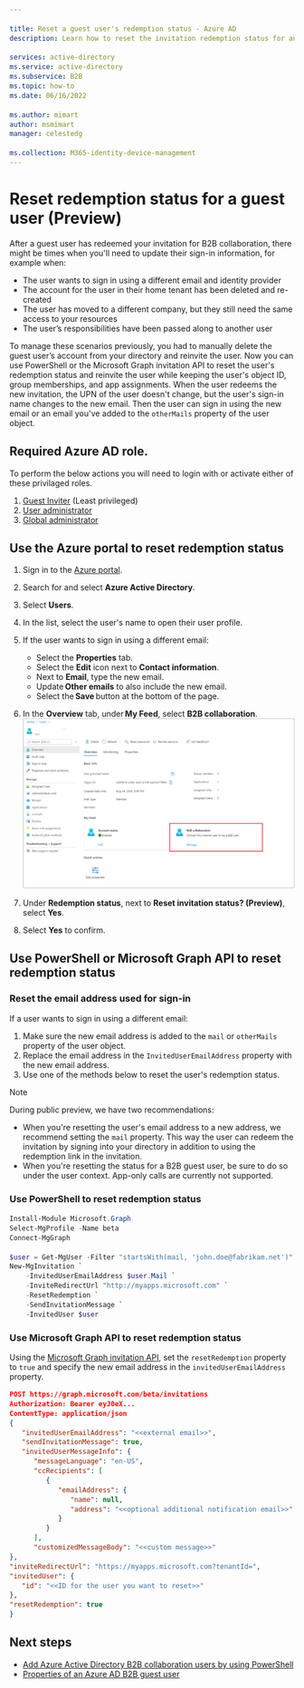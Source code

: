 ```yaml
---

title: Reset a guest user's redemption status - Azure AD
description: Learn how to reset the invitation redemption status for an Azure Active Directory B2B guest users in Azure AD External Identities.

services: active-directory
ms.service: active-directory
ms.subservice: B2B
ms.topic: how-to
ms.date: 06/16/2022

ms.author: mimart
author: msmimart
manager: celestedg

ms.collection: M365-identity-device-management
---
```


# Reset redemption status for a guest user (Preview)

After a guest user has redeemed your invitation for B2B collaboration, there might be times when you'll need to update their sign-in information, for example when:

- The user wants to sign in using a different email and identity provider
- The account for the user in their home tenant has been deleted and re-created
- The user has moved to a different company, but they still need the same access to your resources
- The user’s responsibilities have been passed along to another user

To manage these scenarios previously, you had to manually delete the guest user’s account from your directory and reinvite the user. Now you can use PowerShell or the Microsoft Graph invitation API to reset the user's redemption status and reinvite the user while keeping the user's object ID, group memberships, and app assignments. When the user redeems the new invitation, the UPN of the user doesn't change, but the user's sign-in name changes to the new email. Then the user can sign in using the new email or an email you've added to the `otherMails` property of the user object.

## Required Azure AD role.
To perform the below actions you will need to login with or activate either of these privilaged roles.
1. [Guest Inviter](https://docs.microsoft.com/en-us/azure/active-directory/roles/permissions-reference#guest-inviter) (Least privileged) 
2. [User administrator](https://learn.microsoft.com/en-us/azure/active-directory/roles/permissions-reference#user-administrator)
3. [Global administrator](https://learn.microsoft.com/en-us/azure/active-directory/roles/permissions-reference#global-administrator)


## Use the Azure portal to reset redemption status

1. Sign in to the [Azure portal](https://portal.azure.com/).
1. Search for and select **Azure Active Directory**.
1. Select **Users**.
1. In the list, select the user's name to open their user profile.
1. If the user wants to sign in using a different email:
   - Select the **Properties** tab.
   - Select the **Edit** icon next to **Contact information**.
   - Next to **Email**, type the new email.
   - Update **Other emails** to also include the new email.
   - Select the **Save** button at the bottom of the page.

1. In the **Overview** tab, under **My Feed**, select **B2B collaboration**. 
    ![new user profile page displaying the B2B Collaboration tile](./media/reset-redemption-status/user-profile-b2b-collaboration.png)
1. Under **Redemption status**, next to **Reset invitation status? (Preview)**, select **Yes**.
1. Select **Yes** to confirm.


## Use PowerShell or Microsoft Graph API to reset redemption status

### Reset the email address used for sign-in

If a user wants to sign in using a different email:

1. Make sure the new email address is added to the `mail` or `otherMails` property of the user object. 
1.  Replace the email address in the `InvitedUserEmailAddress` property with the new email address.
1. Use one of the methods below to reset the user's redemption status.

> [!NOTE]
>During public preview, we have two recommendations:
>- When you're resetting the user's email address to a new address, we recommend setting the `mail` property. This way the user can redeem the invitation by signing into your directory in addition to using the redemption link in the invitation.
>- When you're resetting the status for a B2B guest user, be sure to do so under the user context. App-only calls are currently not supported.
>
### Use PowerShell to reset redemption status

```powershell
Install-Module Microsoft.Graph
Select-MgProfile -Name beta
Connect-MgGraph

$user = Get-MgUser -Filter "startsWith(mail, 'john.doe@fabrikam.net')"
New-MgInvitation `
    -InvitedUserEmailAddress $user.Mail `
    -InviteRedirectUrl "http://myapps.microsoft.com" `
    -ResetRedemption `
    -SendInvitationMessage `
    -InvitedUser $user
```

### Use Microsoft Graph API to reset redemption status

Using the [Microsoft Graph invitation API](/graph/api/resources/invitation), set the `resetRedemption` property  to `true` and specify the new email address in the `invitedUserEmailAddress` property.

```json
POST https://graph.microsoft.com/beta/invitations  
Authorization: Bearer eyJ0eX...  
ContentType: application/json  
{  
   "invitedUserEmailAddress": "<<external email>>",  
   "sendInvitationMessage": true,  
   "invitedUserMessageInfo": {  
      "messageLanguage": "en-US",  
      "ccRecipients": [  
         {  
            "emailAddress": {  
               "name": null,  
               "address": "<<optional additional notification email>>"  
            }  
         } 
      ],  
      "customizedMessageBody": "<<custom message>>"  
},  
"inviteRedirectUrl": "https://myapps.microsoft.com?tenantId=",  
"invitedUser": {  
   "id": "<<ID for the user you want to reset>>"  
}, 
"resetRedemption": true 
}
```

## Next steps

- [Add Azure Active Directory B2B collaboration users by using PowerShell](customize-invitation-api.md#powershell)
- [Properties of an Azure AD B2B guest user](user-properties.md)
